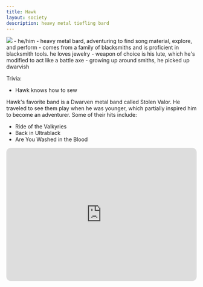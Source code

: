 ```yaml
---
title: Hawk
layout: society
description: heavy metal tiefling bard
---
```

<img src="https://www.dropbox.com/scl/fi/zg3mrtuxmo0hpeomhc362/Hawk.jpg?rlkey=n4mpj3qhttafz1brgwvr5n5ar&dl=0&raw=1" class="headshot">
- he/him
- heavy metal bard, adventuring to find song material, explore, and perform
- comes from a family of blacksmiths and is proficient in blacksmith tools. he loves jewelry
- weapon of choice is his lute, which he's modified to act like a battle axe
- growing up around smiths, he picked up dwarvish

Trivia:
- Hawk knows how to sew

Hawk's favorite band is a Dwarven metal band called Stolen Valor. He traveled to see them play when he was younger, which partially inspired him to become an adventurer. Some of their hits include:
- Ride of the Valkyries
- Back in Ultrablack
- Are You Washed in the Blood

<iframe style="border-radius:12px" src="https://open.spotify.com/embed/playlist/7oMWaJbdKAbP91a082HxuW?utm_source=generator&theme=0" width="100%" height="352" frameBorder="0" allowfullscreen="" allow="autoplay; clipboard-write; encrypted-media; fullscreen; picture-in-picture" loading="lazy"></iframe>